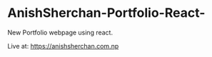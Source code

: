 # AnishSherchan-Portfolio-React-
New Portfolio webpage using react.

Live at: https://anishsherchan.com.np
